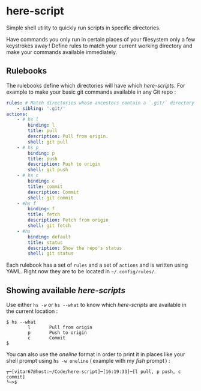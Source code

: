 # here-script
Simple shell utility to quickly run scripts in specific directories.

Have commands you only run in certain places of your filesystem only a few keystrokes away ! Define rules to match your current working directory and make your commands available immediately.

## Rulebooks

The rulebooks define which directories will have which _here-scripts_. For example to make your basic git commands available in any Git repo :

``` YAML
rules: # Match directories whose ancestors contain a `.git/` directory
    - sibling: '.git/'
actions:
    - # hs l
        binding: l
        title: pull
        description: Pull from origin.
        shell: git pull
    - # hs p
        binding: p
        title: push
        description: Push to origin
        shell: git push
    - # hs c
        binding: c
        title: commit
        description: Commit
        shell: git commit
    - #hs f
        binding: f
        title: fetch
        description: Fetch from origin
        shell: git fetch
    - #hs
        binding: default
        title: status
        description: Show the repo's status
        shell: git status
```

Each rulebook has a set of `rules` and a set of `actions` and is written using YAML. Right now they are to be located in `~/.config/rules/`.

## Showing available _here-scripts_

Use either `hs -w` or `hs --what` to know which _here-scripts_ are available in the current location :

```
$ hs --what
        l       Pull from origin
        p       Push to origin
        c       Commit
$
```

You can also use the _oneline_ format in order to print it in places like your shell prompt using `hs -w oneline` ( example with my _fish_ prompt ) :

```
┬─[vitar67@host:~/Code/here-script]─[16:19:33]─[l pull, p push, c commit]
╰─>$
```
